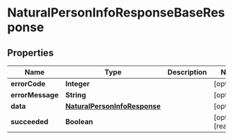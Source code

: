 

# NaturalPersonInfoResponseBaseResponse


## Properties

| Name | Type | Description | Notes |
|------------ | ------------- | ------------- | -------------|
|**errorCode** | **Integer** |  |  [optional] |
|**errorMessage** | **String** |  |  [optional] |
|**data** | [**NaturalPersonInfoResponse**](NaturalPersonInfoResponse.md) |  |  [optional] |
|**succeeded** | **Boolean** |  |  [optional] [readonly] |



